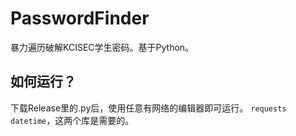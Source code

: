 # PasswordFinder
暴力遍历破解KCISEC学生密码。基于Python。

## 如何运行？
下载Release里的.py后，使用任意有网络的编辑器即可运行。
`requests datetime`，这两个库是需要的。
